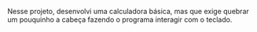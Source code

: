 Nesse projeto, desenvolvi uma calculadora básica, mas que exige quebrar um pouquinho a cabeça fazendo o programa interagir com o teclado.<br><br><br>




